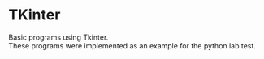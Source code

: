 # TKinter
Basic programs using Tkinter.<br/>
These programs were implemented as an example for the python lab test.

